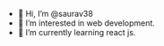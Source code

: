 - 👋 Hi, I’m @saurav38
- 👀 I’m interested in web development.
- 🌱 I’m currently learning react js.

<!---
saurav38/saurav38 is a ✨ special ✨ repository because its `README.md` (this file) appears on your GitHub profile.
You can click the Preview link to take a look at your changes.
--->
